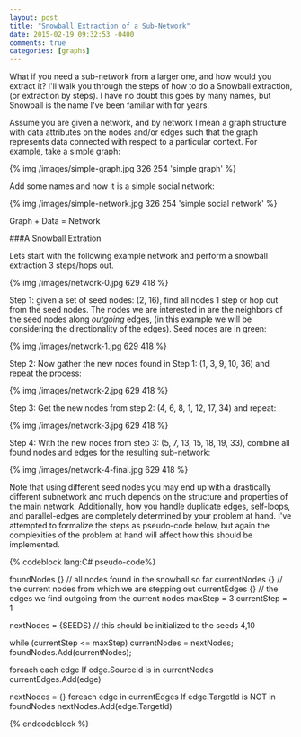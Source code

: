 ```yaml
---
layout: post
title: "Snowball Extraction of a Sub-Network"
date: 2015-02-19 09:32:53 -0400
comments: true
categories: [graphs]
---
```


What if you need a sub-network from a larger one, and how would you extract it?  I'll walk you through the steps of how to do a Snowball extraction, (or extraction by steps).  I have no doubt this goes by many names, but Snowball is the name I've been familiar with for years.

Assume you are given a network, and by network I mean a graph structure with data attributes on the nodes and/or edges such that the graph represents data connected with respect to a particular context.  For example, take a simple graph:

{% img /images/simple-graph.jpg 326 254 'simple graph' %}

Add some names and now it is a simple social network:

{% img /images/simple-network.jpg 326 254 'simple social network' %}

Graph + Data = Network

###A Snowball Extration

Lets start with the following example network and perform a snowball extraction 3 steps/hops out.

{% img /images/network-0.jpg 629 418 %}

Step 1: given a set of seed nodes: (2, 16), find all nodes 1 step or hop out from the seed nodes.  The nodes we are interested in are the neighbors of the seed nodes along *outgoing* edges, (in this example we will be considering the directionality of the edges).  Seed nodes are in green:

{% img /images/network-1.jpg 629 418 %}

Step 2: Now gather the new nodes found in Step 1: (1, 3, 9, 10, 36) and repeat the process: 

{% img /images/network-2.jpg 629 418 %}

Step 3: Get the new nodes from step 2: (4, 6, 8, 1, 12, 17, 34) and repeat: 

{% img /images/network-3.jpg 629 418 %}

Step 4: With the new nodes from step 3: (5, 7, 13, 15, 18, 19, 33), combine all found nodes and edges for the resulting sub-network:

{% img /images/network-4-final.jpg 629 418 %}

Note that using different seed nodes you may end up with a drastically different subnetwork and much depends on the structure and properties of the main network.  Additionally, how you handle duplicate edges, self-loops, and parallel-edges are completely determined by your problem at hand.  I've attempted to formalize the steps as pseudo-code below, but again the complexities of the problem at hand will affect how this should be implemented.

{% codeblock lang:C# pseudo-code%}

foundNodes {}   // all nodes found in the snowball so far
currentNodes {} // the current nodes from which we are stepping out
currentEdges {} // the edges we find outgoing from the current nodes
maxStep = 3
currentStep = 1

nextNodes = {SEEDS}  // this should be initialized to the seeds 4,10

while (currentStep <= maxStep)
  currentNodes = nextNodes;
  foundNodes.Add(currentNodes);
  
  foreach each edge
    If edge.SourceId  is in currentNodes
      currentEdges.Add(edge)

  nextNodes = {}
  foreach edge in currentEdges
    If edge.TargetId is NOT in foundNodes
      nextNodes.Add(edge.TargetId)

{% endcodeblock %}



